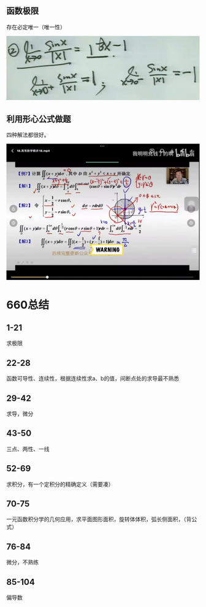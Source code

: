 ## 函数极限

存在必定唯一（唯一性）

![image-20230310161039471](数学基础知识.assets/image-20230310161039471.png)

## 利用形心公式做题

四种解法都很好。

![image-20230410212118235](数学基础知识.assets/image-20230410212118235.png)

# 660总结

## 1-21

求极限

## 22-28

函数可导性、连续性，根据连续性求a、b的值，间断点处的求导最不熟悉

## 29-42

求导，微分

## 43-50

三点、两性、一线

## 52-69

求积分，有一个定积分的精确定义（需要凑）

## 70-75

一元函数积分学的几何应用，求平面图形面积，旋转体体积，弧长侧面积，（背公式）

## 76-84

微分，不熟练

## 85-104

偏导数


